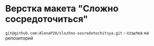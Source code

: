# Верстка макета "Сложно сосредоточиться"

`git@github.com:AlenaP20/slozhno-sosredotochitsya.git` - ссылка на репозиторий
